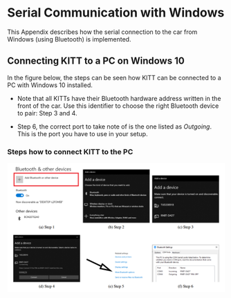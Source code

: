 # Serial Communication with Windows

This Appendix describes how the serial connection to the car from Windows (using Bluetooth) is implemented.

## Connecting KITT to a PC on Windows 10

In the figure below, the steps can be seen how KITT can be connected to a PC with Windows 10 installed. 

- Note that all KITTs have their Bluetooth hardware address written in the front of the car. Use this identifier to choose the right Bluetooth device to pair: Step 3 and 4.

- Step 6, the correct port to take note of is the one listed as *Outgoing*. This is the port you have to use in your setup.

### Steps how to connect KITT to the PC

![Steps how to connect KITT to PC](steps.png)
